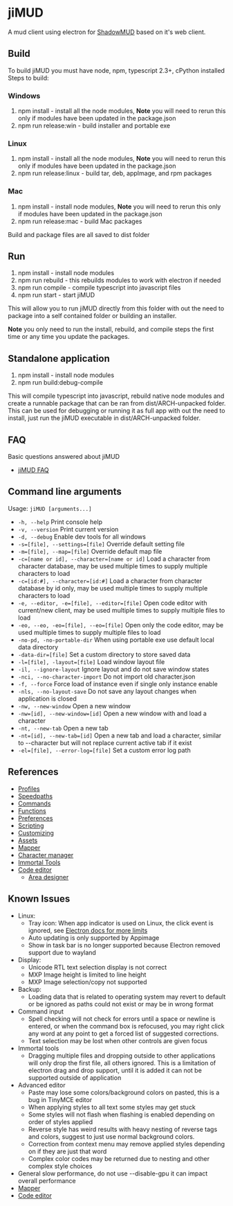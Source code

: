 # jiMUD

A mud client using electron for [ShadowMUD](http://www.shadowmud.com) based on it's web client.

## Build

  To build jiMUD you must have node, npm, typescript 2.3+, cPython installed
  Steps to build:

### Windows

1. npm install - install all the node modules, **Note** you will need to rerun this only if modules have been updated in the package.json
1. npm run release:win - build installer and portable exe

### Linux

1. npm install - install all the node modules, **Note** you will need to rerun this only if modules have been updated in the package.json
1. npm run release:linux - build tar, deb, appImage, and rpm packages

### Mac

1. npm install - install node modules, **Note** you will need to rerun this only if modules have been updated in the package.json
1. npm run release:mac - build Mac packages

Build and package files are all saved to dist folder

## Run

1. npm install - install node modules
1. npm run rebuild - this rebuilds modules to work with electron if needed
1. npm run compile - compile typescript into javascript files
1. npm run start - start jiMUD

This will allow you to run jiMUD directly from this folder with out the need to
package into a self contained folder or building an installer.

**Note** you only need to run the install, rebuild, and compile steps the first 
time or any time you update the packages.

## Standalone application

1. npm install - install node modules
1. npm run build:debug-compile

This will compile typescript into javascript, rebuild native node modules and create
a runnable package that can be ran from dist/ARCH-unpacked folder. This can be used
for debugging or running it as full app with out the need to install, just run
the jiMUD executable in dist/ARCH-unpacked folder.

## FAQ

Basic questions answered about jiMUD

- [jiMUD FAQ](docs/faq.md)

## Command line arguments

Usage: `jiMUD [arguments...]`

- `-h, --help` Print console help
- `-v, --version` Print current version
- `-d, --debug` Enable dev tools for all windows
- `-s=[file], --settings=[file]` Override default setting file
- `-m=[file], --map=[file]` Override default map file
- `-c=[name or id], --character=[name or id]` Load a character from character database, may be used multiple times to supply multiple characters to load
- `-c=[id:#], --character=[id:#]` Load a character from character database by id only, may be used multiple times to supply multiple characters to load
- `-e, --editor, -e=[file], --editor=[file]` Open code editor with current/new client, may be used multiple times to supply multiple files to load
- `-eo, --eo, -eo=[file], --eo=[file]`  Open only the code editor, may be used multiple times to supply multiple files to load
- `-no-pd, -no-portable-dir` When using portable exe use default local data directory
- `-data-dir=[file]` Set a custom directory to store saved data
- `-l=[file], -layout=[file]` Load window layout file
- `-il, --ignore-layout` Ignore layout and do not save window states
- `-nci, --no-character-import` Do not import old character.json
- `-f, --force` Force load of instance even if single only instance enable
- `-nls, --no-layout-save` Do not save any layout changes when application is closed
- `-nw, --new-window` Open a new window
- `-nw=[id], --new-window=[id]` Open a new window with and load a character
- `-nt, --new-tab` Open a new tab
- `-nt=[id], --new-tab=[id]` Open a new tab and load a character, similar to --character but will not replace current active tab if it exist
- `-el=[file], --error-log=[file]` Set a custom error log path

## References

- [Profiles](docs/profiles.md)
- [Speedpaths](docs/speedpaths.md)
- [Commands](docs/commands.md)
- [Functions](docs/functions.md)
- [Preferences](docs/preferences.md)
- [Scripting](docs/scripting.md)
- [Customizing](docs/customizing.md)
- [Assets](docs/assets.md)
- [Mapper](docs/mapper.md)
- [Character manager](docs/character.manager.md)
- [Immortal Tools](docs/immortal.md)
- [Code editor](docs/codeeditor.md)
  - [Area designer](docs/codeeditor.designer.md)

## Known Issues

- Linux:
  - Tray icon: When app indicator is used on Linux, the click event is ignored, see [Electron docs for more limits](https://www.electronjs.org/docs/api/tray)
  - Auto updating is only supported by Appimage
  - Show in task bar is no longer supported because Electron removed support due to wayland
- Display:
  - Unicode RTL text selection display is not correct
  - MXP Image height is limited to line height
  - MXP Image selection/copy not supported
- Backup:
  - Loading data that is related to operating system may revert to default or be ignored as paths could not exist or may be in wrong format
- Command input
  - Spell checking will not check for errors until a space or newline is entered, or when the command box is refocused, you may right click any word at any point to get a forced list of suggested corrections.
  - Text selection may be lost when other controls are given focus
- Immortal tools
  - Dragging multiple files and dropping outside to other applications will only drop the first file, all others ignored. This is a limitation of electron drag and drop support, until it is added it can not be supported outside of application
- Advanced editor
  - Paste may lose some colors/background colors on pasted, this is a bug in TinyMCE editor
  - When applying styles to all text some styles may get stuck
  - Some styles will not flash when flashing is enabled depending on order of styles applied
  - Reverse style has weird results with heavy nesting of reverse tags and colors, suggest to just use normal background colors.
  - Correction from context menu may remove applied styles depending on if they are just that word
  - Complex color codes may be returned due to nesting and other complex style choices
- General slow performance, do not use --disable-gpu it can impact overall performance
- [Mapper](docs/mapper.md#know-issues)
- [Code editor](docs/codeeditor.md#know-issues)
